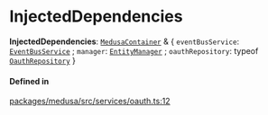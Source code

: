 # InjectedDependencies

 **InjectedDependencies**: [`MedusaContainer`](MedusaContainer-1.md) & { `eventBusService`: [`EventBusService`](../classes/EventBusService.md) ; `manager`: [`EntityManager`](../classes/EntityManager.md) ; `oauthRepository`: typeof [`OauthRepository`](../index.md#oauthrepository)  }

#### Defined in

[packages/medusa/src/services/oauth.ts:12](https://github.com/medusajs/medusa/blob/3d9f5ae63/packages/medusa/src/services/oauth.ts#L12)

